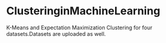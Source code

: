 # ClusteringinMachineLearning
K-Means and Expectation Maximization Clustering for four datasets.Datasets are uploaded as well.
